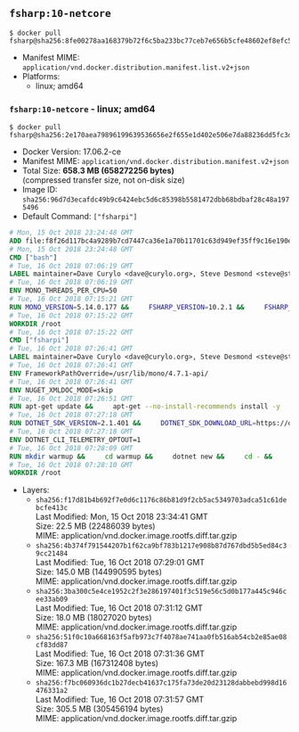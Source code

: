 ## `fsharp:10-netcore`

```console
$ docker pull fsharp@sha256:8fe00278aa168379b72f6c5ba233bc77ceb7e656b5cfe48602ef8efc5d143931
```

-	Manifest MIME: `application/vnd.docker.distribution.manifest.list.v2+json`
-	Platforms:
	-	linux; amd64

### `fsharp:10-netcore` - linux; amd64

```console
$ docker pull fsharp@sha256:2e170aea79896199639536656e2f655e1d402e506e7da88236dd5fc3da74ba85
```

-	Docker Version: 17.06.2-ce
-	Manifest MIME: `application/vnd.docker.distribution.manifest.v2+json`
-	Total Size: **658.3 MB (658272256 bytes)**  
	(compressed transfer size, not on-disk size)
-	Image ID: `sha256:96d7d3ecafdc49b9c6424ebc5d6c85398b5581472dbb68bdbaf28c48a1975496`
-	Default Command: `["fsharpi"]`

```dockerfile
# Mon, 15 Oct 2018 23:24:48 GMT
ADD file:f8f26d117bc4a9289b7cd7447ca36e1a70b11701c63d949ef35ff9c16e190e50 in / 
# Mon, 15 Oct 2018 23:24:48 GMT
CMD ["bash"]
# Tue, 16 Oct 2018 07:06:19 GMT
LABEL maintainer=Dave Curylo <dave@curylo.org>, Steve Desmond <steve@stevedesmond.ca>
# Tue, 16 Oct 2018 07:06:19 GMT
ENV MONO_THREADS_PER_CPU=50
# Tue, 16 Oct 2018 07:15:21 GMT
RUN MONO_VERSION=5.14.0.177 &&     FSHARP_VERSION=10.2.1 &&     FSHARP_BASENAME=fsharp-$FSHARP_VERSION &&     FSHARP_ARCHIVE=$FSHARP_VERSION.tar.gz &&     FSHARP_ARCHIVE_URL=https://github.com/fsharp/fsharp/archive/$FSHARP_VERSION.tar.gz &&     export GNUPGHOME="$(mktemp -d)" &&     apt-get update && apt-get --no-install-recommends install -y gnupg dirmngr &&     apt-key adv --keyserver hkp://p80.pool.sks-keyservers.net:80 --recv-keys 3FA7E0328081BFF6A14DA29AA6A19B38D3D831EF &&     echo "deb https://download.mono-project.com/repo/debian stretch/snapshots/$MONO_VERSION main" | tee /etc/apt/sources.list.d/mono-official-stable.list &&     apt-get install -y apt-transport-https &&     apt-get update -y &&     apt-get --no-install-recommends install -y pkg-config make nuget mono-devel msbuild ca-certificates-mono locales &&     rm -rf /var/lib/apt/lists/* &&     echo 'en_US.UTF-8 UTF-8' > /etc/locale.gen && /usr/sbin/locale-gen &&     mkdir -p /tmp/src &&     cd /tmp/src &&     printf "namespace a { class b { public static void Main(string[] args) { new System.Net.WebClient().DownloadFile(\"%s\", \"%s\");}}}" $FSHARP_ARCHIVE_URL $FSHARP_ARCHIVE > download-fsharp.cs &&     mcs download-fsharp.cs && mono download-fsharp.exe && rm download-fsharp.exe download-fsharp.cs &&     tar xf $FSHARP_ARCHIVE &&     cd $FSHARP_BASENAME &&     make &&     make install &&     cd ~ &&     rm -rf /tmp/src /tmp/NuGetScratch ~/.nuget ~/.config ~/.local "$GNUPGHOME" &&     apt-get purge -y make gnupg dirmngr &&     apt-get clean
# Tue, 16 Oct 2018 07:15:22 GMT
WORKDIR /root
# Tue, 16 Oct 2018 07:15:22 GMT
CMD ["fsharpi"]
# Tue, 16 Oct 2018 07:26:41 GMT
LABEL maintainer=Dave Curylo <dave@curylo.org>, Steve Desmond <steve@stevedesmond.ca>
# Tue, 16 Oct 2018 07:26:41 GMT
ENV FrameworkPathOverride=/usr/lib/mono/4.7.1-api/
# Tue, 16 Oct 2018 07:26:41 GMT
ENV NUGET_XMLDOC_MODE=skip
# Tue, 16 Oct 2018 07:26:51 GMT
RUN apt-get update &&     apt-get --no-install-recommends install -y     curl     libunwind8     gettext     apt-transport-https     libc6     libcurl3     libgcc1     libgssapi-krb5-2     libicu57     liblttng-ust0     libssl1.0.2     libstdc++6     libunwind8     libuuid1     zlib1g &&     rm -rf /var/lib/apt/lists/*
# Tue, 16 Oct 2018 07:27:18 GMT
RUN DOTNET_SDK_VERSION=2.1.401 &&     DOTNET_SDK_DOWNLOAD_URL=https://dotnetcli.blob.core.windows.net/dotnet/Sdk/$DOTNET_SDK_VERSION/dotnet-sdk-$DOTNET_SDK_VERSION-linux-x64.tar.gz &&     DOTNET_SDK_DOWNLOAD_SHA=639f9f68f225246d9cce798d72d011f65c7eda0d775914d1394df050bddf93e2886555f5eed85a75d6c72e9063a54d8aa053c64c326c683b94e9e0a0570e5654 &&     curl -SL $DOTNET_SDK_DOWNLOAD_URL --output dotnet.tar.gz &&     echo "$DOTNET_SDK_DOWNLOAD_SHA dotnet.tar.gz" | sha512sum -c - &&     mkdir -p /usr/share/dotnet &&     tar -zxf dotnet.tar.gz -C /usr/share/dotnet &&     rm dotnet.tar.gz &&     ln -s /usr/share/dotnet/dotnet /usr/bin/dotnet
# Tue, 16 Oct 2018 07:27:18 GMT
ENV DOTNET_CLI_TELEMETRY_OPTOUT=1
# Tue, 16 Oct 2018 07:28:09 GMT
RUN mkdir warmup &&     cd warmup &&     dotnet new &&     cd - &&     rm -rf warmup /tmp/NuGetScratch
# Tue, 16 Oct 2018 07:28:10 GMT
WORKDIR /root
```

-	Layers:
	-	`sha256:f17d81b4b692f7e0d6c1176c86b81d9f2cb5ac5349703adca51c61debcfe413c`  
		Last Modified: Mon, 15 Oct 2018 23:34:41 GMT  
		Size: 22.5 MB (22486039 bytes)  
		MIME: application/vnd.docker.image.rootfs.diff.tar.gzip
	-	`sha256:4b374f791544207b1f62ca9bf783b1217e908b87d767dbd5b5ed84c39cc21484`  
		Last Modified: Tue, 16 Oct 2018 07:29:01 GMT  
		Size: 145.0 MB (144990595 bytes)  
		MIME: application/vnd.docker.image.rootfs.diff.tar.gzip
	-	`sha256:3ba300c5e4ce1952c2f3e286197401f3c519e56c5d0b177a445c946cee33ab09`  
		Last Modified: Tue, 16 Oct 2018 07:31:12 GMT  
		Size: 18.0 MB (18027020 bytes)  
		MIME: application/vnd.docker.image.rootfs.diff.tar.gzip
	-	`sha256:51f0c10a668163f5afb973c7f4078ae741aa0fb516ab54cb2e85ae08cf83dd87`  
		Last Modified: Tue, 16 Oct 2018 07:31:36 GMT  
		Size: 167.3 MB (167312408 bytes)  
		MIME: application/vnd.docker.image.rootfs.diff.tar.gzip
	-	`sha256:f7bc060936dc1b27decb41637c175fa73de20d23128dabbebd998d16476331a2`  
		Last Modified: Tue, 16 Oct 2018 07:31:57 GMT  
		Size: 305.5 MB (305456194 bytes)  
		MIME: application/vnd.docker.image.rootfs.diff.tar.gzip
